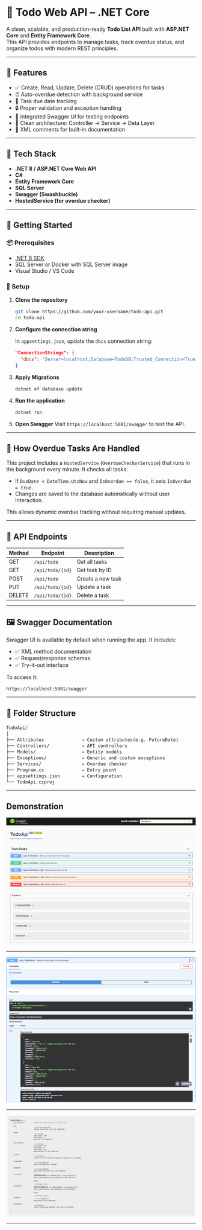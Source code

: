 # 📝 Todo Web API – .NET Core

A clean, scalable, and production-ready **Todo List API** built with **ASP.NET Core** and **Entity Framework Core**.  
This API provides endpoints to manage tasks, track overdue status, and organize todos with modern REST principles.

---

## 📌 Features

- ✅ Create, Read, Update, Delete (CRUD) operations for tasks
- ⏰ Auto-overdue detection with background service
- 📅 Task due date tracking
- 🔒 Proper validation and exception handling
- 🧪 Integrated Swagger UI for testing endpoints
- 🧱 Clean architecture: Controller → Service → Data Layer
- 💬 XML comments for built-in documentation

---

## 🧰 Tech Stack

- **.NET 8 / ASP.NET Core Web API**
- **C#**
- **Entity Framework Core**
- **SQL Server**
- **Swagger (Swashbuckle)**
- **HostedService (for overdue checker)**

---

## 🚀 Getting Started

### 📦 Prerequisites

- [.NET 8 SDK](https://dotnet.microsoft.com/download)
- SQL Server or Docker with SQL Server image
- Visual Studio / VS Code

### 🔧 Setup

1. **Clone the repository**
   ```bash
   git clone https://github.com/your-username/todo-api.git
   cd todo-api
   ```

2. **Configure the connection string**

   In `appsettings.json`, update the `dbcs` connection string:
   ```json
   "ConnectionStrings": {
     "dbcs": "Server=localhost;Database=TodoDB;Trusted_Connection=True;"
   }
   ```

3. **Apply Migrations**
   ```bash
   dotnet ef database update
   ```

4. **Run the application**
   ```bash
   dotnet run
   ```

5. **Open Swagger**
   Visit `https://localhost:5001/swagger` to test the API.

---

## 🧠 How Overdue Tasks Are Handled

This project includes a `HostedService` (`OverdueCheckerService`) that runs in the background every minute. It checks all tasks:

- If `DueDate < DateTime.UtcNow` and `IsOverdue == false`, it sets `IsOverdue = true`.
- Changes are saved to the database automatically without user interaction.

This allows dynamic overdue tracking without requiring manual updates.

---

## 📒 API Endpoints

| Method | Endpoint           | Description                      |
|--------|--------------------|----------------------------------|
| GET    | `/api/todo`        | Get all tasks                    |
| GET    | `/api/todo/{id}`   | Get task by ID                   |
| POST   | `/api/todo`        | Create a new task                |
| PUT    | `/api/todo/{id}`   | Update a task                    |
| DELETE | `/api/todo/{id}`   | Delete a task                    |

---

## 🖼️ Swagger Documentation

Swagger UI is available by default when running the app. It includes:

- ✅ XML method documentation  
- ✅ Request/response schemas  
- ✅ Try-it-out interface

To access it:
```
https://localhost:5001/swagger
```

---

## 📂 Folder Structure

```
TodoApi/
│
├── Attributes              → Custom attributes(e.g. FutureDate)
├── Controllers/            → API controllers
├── Models/                 → Entity models
├── Exceptions/             → Generic and custom exceptions
├── Services/               → Overdue checker
├── Program.cs              → Entry point
├── appsettings.json        → Configuration
└── TodoApi.csproj
```
---

## Demonstration
![alt text](Demonstration/1.png)

---

![alt text](Demonstration/2.png)

---

![alt text](Demonstration/3.png)

---

